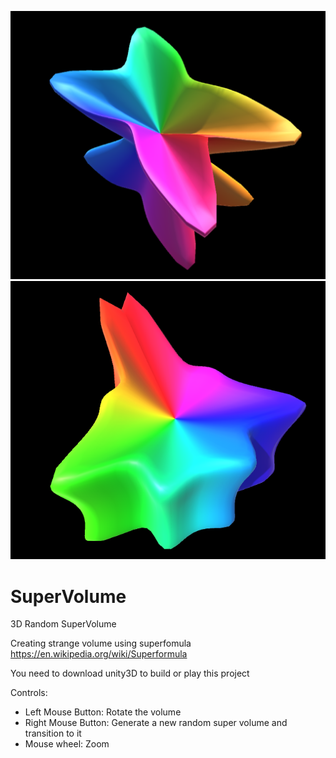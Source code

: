 ![Screen](Assets/ScreenShots/s1.PNG?raw=true "Volume1")
![Screen](Assets/ScreenShots/s2.PNG?raw=true "Volume2")

# SuperVolume
3D Random SuperVolume

Creating strange volume using superfomula
https://en.wikipedia.org/wiki/Superformula

You need to download unity3D to build or play this project

Controls:

- Left Mouse Button: Rotate the volume
- Right Mouse Button: Generate a new random super volume and transition to it
- Mouse wheel: Zoom